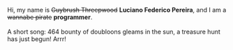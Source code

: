 Hi, my name is ~~Guybrush Threepwood~~ **Luciano Federico Pereira**, and I am a ~~wannabe pirate~~ **programmer**.<br><br>A short song: 464 bounty of doubloons gleams in the sun, a treasure hunt has just begun! Arrr!
